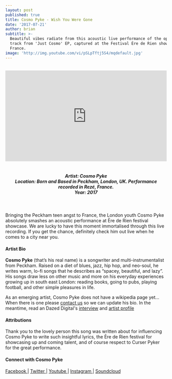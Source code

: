 ```yaml
---
layout: post
published: true
title: Cosmo Pyke - Wish You Were Gone
date: '2017-07-21'
author: brian
subtitle: >-
  Beautiful vibes radiate from this acoustic live performance of the opening
  track from 'Just Cosmo' EP, captured at the Festival Ère de Rien showcase in
  France.
image: 'http://img.youtube.com/vi/pSLpTftj5S4/mqdefault.jpg'
---
```

<style>.embed-container { position: relative; padding-bottom: 56.25%; height: 0; overflow: hidden; max-width: 100%; } .embed-container iframe, .embed-container object, .embed-container embed { position: absolute; top: 0; left: 0; width: 100%; height: 100%; }</style><br />
<div class="embed-container">
<iframe allowfullscreen="" frameborder="0" height="315" src="https://www.youtube.com/embed/pSLpTftj5S4?rel=0" width="560"></iframe></div>
<br>
<h5 style="text-align: center;">
Artist: Cosmo Pyke <br>
Location: Born and Based in Peckham, London, UK. Performance recorded in Rezé, France. <br>
Year: 2017
</h5>
<br>

Bringing the Peckham teen angst to France, the London youth Cosmo Pyke absolutely smashes an acoustic performance at Ère de Rien festival showcase. We are lucky to have this moment immortalised through this live recording. If you get the chance, definitely check him out live when he comes to a city near you.

#### Artist Bio

**Cosmo Pyke** (that’s his real name) is a songwriter and multi-instrumentalist from Peckham. Raised on a diet of blues, jazz, hip hop, and neo-soul, he writes warm, lo-fi songs that he describes as “spacey, beautiful, and lazy”. His songs draw less on other music and more on his everyday experiences growing up in south east London: reading books, going to pubs, playing football, and other simple pleasures in life.

As an emerging artist, Cosmo Pyke does not have a wikipedia page yet... When there is one please [contact us](http://www.rwz.io/contact) so we can update his bio. In the meantime, read an Dazed Digital's [interview](http://www.dazeddigital.com/music/article/33695/1/cosmo-pyke-social-sites-video) and [artist profile](http://www.dazeddigital.com/projects/article/35401/1/cosmo-pyke-musician-biography-dazed-100-profile)

#### Attributions

Thank you to the lovely person this song was written about for influencing Cosmo Pyke to write such insightful lyrics, the Ère de Rien festival for showcasing up and coming talent, and of course respect to Curser Pyker for the great performance.

#### Connect with Cosmo Pyke


<a class="fa fa-facebook" href="https://www.facebook.com/cosmopykemusic" target="_blank"> Facebook </a> |
<a class="fa fa-twitter" href="https://twitter.com/cosmopyke" target="_blank"> Twitter </a> |
<a class="fa fa-youtube" href="https://www.youtube.com/channel/UC7yJwfM_D7K40crQLIHeHjA" target="_blank"> Youtube </a> |
<a class="fa fa-instagram" href="https://www.instagram.com/cosmo_pyke" target="_blank"> Instagram </a> |
<a class="fa fa-soundcloud" href="https://soundcloud.com/cosmopyke" target="_blank"> Soundcloud </a>
